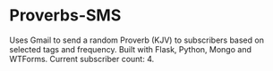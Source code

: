 # Proverbs-SMS
Uses Gmail to send a random Proverb (KJV) to subscribers based on selected tags and frequency. Built with Flask, Python, Mongo and WTForms. Current subscriber count: 4.
 
